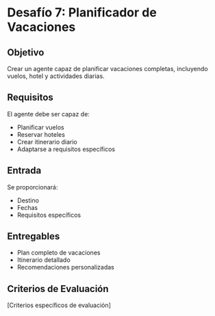 # Desafío 7: Planificador de Vacaciones

## Objetivo
Crear un agente capaz de planificar vacaciones completas, incluyendo vuelos, hotel y actividades diarias.

## Requisitos
El agente debe ser capaz de:
- Planificar vuelos
- Reservar hoteles
- Crear itinerario diario
- Adaptarse a requisitos específicos

## Entrada
Se proporcionará:
- Destino
- Fechas
- Requisitos específicos

## Entregables
- Plan completo de vacaciones
- Itinerario detallado
- Recomendaciones personalizadas

## Criterios de Evaluación
[Criterios específicos de evaluación] 